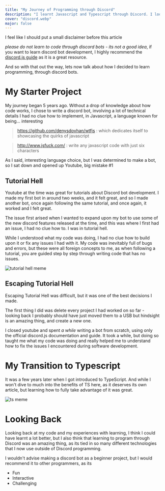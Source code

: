 ```yaml
---
title: "My Journey of Programming through Discord"
description: "I learnt Javascript and Typescript through Discord. I look back at how I learnt, what I could do better, and how I created bots"
cover: "discord.webp"
major: false
---
```


I feel like I should put a small disclaimer before this article

*please do not learn to code through discord bots - its not a good idea*, if you want to learn discord bot development, I highly recommend the [discord.js guide](https://discordjs.guide/#before-you-begin) as it is a great resource.

And so with that out the way, lets now talk about how I decided to learn programming, through discord bots.

# My Starter Project

My journey began 5 years ago. Without a drop of knowledge about how code works, I chose to write a discord bot, involving a lot of technical details I had no clue how to implement, in Javascript, a language known for being... interesting

> https://github.com/denysdovhan/wtfjs : which dedicates itself to showcasing the quirks of javascript

> http://www.jsfuck.com/ : write any javascript code with just six characters

As I said, interesting language choice, but I was determined to make a bot, so I sat down and opened up Youtube, big mistake \#1

## Tutorial Hell

Youtube at the time was great for tutorials about Discord bot development. I made my first bot in around two weeks, and it felt great, and so I made another bot, once again following the same tutorial, and once again, it worked and I felt great.

The issue first arised when I wanted to expand upon my bot to use some of the new discord features released at the time, and this was where I first had an issue, I had no clue how to. I was in tutorial hell.

While I understood what my code was doing, I had no clue how to build upon it or fix any issues I had with it. My code was inevitably full of bugs and errors, but these were all foreign concepts to me, as when following a tutorial, you are guided step by step through writing code that has no issues.

![tutorial hell meme](/img/dwight-tutorial-hell.webp)

## Escaping Tutorial Hell

Escaping Tutorial Hell was difficult, but it was one of the best decisions I made.

The first thing I did was delete every project I had worked on so far - looking back I probably should have just moved them to a USB but hindsight is an amazing thing, and create a new one.

I closed youtube and spent *a while* writing a bot from scratch, using only the official discord.js documentation and guide. It took a while, but doing so taught me what my code was doing and really helped me to understand how to fix the issues I encountered during software development.

# My Transition to Typescript

It was a few years later when I got introduced to TypeScript. And while I won't dive to much into the benefits of TS here, as it deserves its own article, but learning how to fully take advantage of it was great.

![ts meme](/img/ts-meme.webp)

# Looking Back

Looking back at my code and my experiences with learning, I think I could have learnt a lot better, but I also think that learning to program through Discord was an amazing thing, as its tied in so many different technologies that I now use outside of Discord programming.

I wouldn't advise making a discord bot as a beginner project, but I would recommend it to other programmers, as its

- Fun
- Interactive
- Challenging